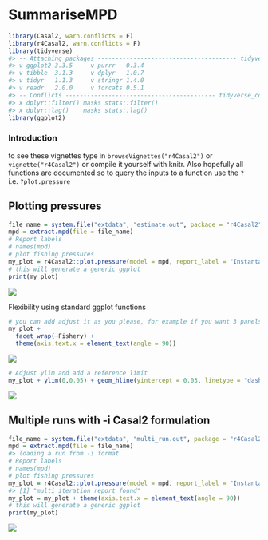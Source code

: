 SummariseMPD
================

``` r
library(Casal2, warn.conflicts = F)
library(r4Casal2, warn.conflicts = F)
library(tidyverse)
#> -- Attaching packages --------------------------------------- tidyverse 1.3.1 --
#> v ggplot2 3.3.5     v purrr   0.3.4
#> v tibble  3.1.3     v dplyr   1.0.7
#> v tidyr   1.1.3     v stringr 1.4.0
#> v readr   2.0.0     v forcats 0.5.1
#> -- Conflicts ------------------------------------------ tidyverse_conflicts() --
#> x dplyr::filter() masks stats::filter()
#> x dplyr::lag()    masks stats::lag()
library(ggplot2)
```

### Introduction

to see these vignettes type in `browseVignettes("r4Casal2")` or
`vignette("r4Casal2")` or compile it yourself with knitr. Also hopefully
all functions are documented so to query the inputs to a function use
the `?` i.e. `?plot.pressure`

## Plotting pressures

``` r
file_name = system.file("extdata", "estimate.out", package = "r4Casal2", mustWork = TRUE)
mpd = extract.mpd(file = file_name)
# Report labels
# names(mpd) 
# plot fishing pressures
my_plot = r4Casal2::plot.pressure(model = mpd, report_label = "Instantaneous_Mortality")
# this will generate a generic ggplot
print(my_plot)
```

![](C:/Users/marshc/AppData/Local/Temp/Rtmp8Cik5B/preview-4644e851be9.dir/SummariseMPD_files/figure-gfm/pressures-1.png)<!-- -->

Flexibility using standard ggplot functions

``` r
# you can add adjust it as you please, for example if you want 3 panels for each fishery
my_plot + 
  facet_wrap(~Fishery) + 
  theme(axis.text.x = element_text(angle = 90))
```

![](C:/Users/marshc/AppData/Local/Temp/Rtmp8Cik5B/preview-4644e851be9.dir/SummariseMPD_files/figure-gfm/pressures_alt-1.png)<!-- -->

``` r
# Adjust ylim and add a reference limit
my_plot + ylim(0,0.05) + geom_hline(yintercept = 0.03, linetype = "dashed")
```

![](C:/Users/marshc/AppData/Local/Temp/Rtmp8Cik5B/preview-4644e851be9.dir/SummariseMPD_files/figure-gfm/pressures_alt_again-1.png)<!-- -->

## Multiple runs with -i Casal2 formulation

``` r
file_name = system.file("extdata", "multi_run.out", package = "r4Casal2", mustWork = TRUE)
mpd = extract.mpd(file = file_name)
#> loading a run from -i format
# Report labels
# names(mpd) 
# plot fishing pressures
my_plot = r4Casal2::plot.pressure(model = mpd, report_label = "Instantaneous_Mortality")
#> [1] "multi iteration report found"
my_plot = my_plot + theme(axis.text.x = element_text(angle = 90))
# this will generate a generic ggplot
print(my_plot)
```

![](C:/Users/marshc/AppData/Local/Temp/Rtmp8Cik5B/preview-4644e851be9.dir/SummariseMPD_files/figure-gfm/pressures_multi-1.png)<!-- -->
